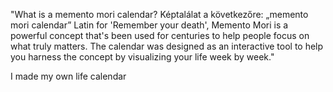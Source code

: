 "What is a memento mori calendar?
Képtalálat a következőre: „memento mori calendar”
Latin for 'Remember your death', Memento Mori is a powerful concept that's been used for centuries to help people focus on what truly matters. The calendar was designed as an interactive tool to help you harness the concept by visualizing your life week by week."

I made my own life calendar